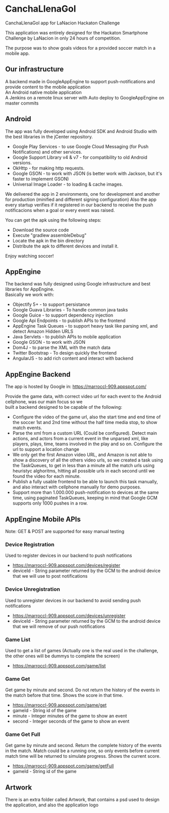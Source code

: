 # CanchaLlenaGol
CanchaLlenaGol app for LaNacion Hackaton Challenge

This application was entirely designed for the Hackaton Smartphone Challenge by LaNacion in only 24 hours of competition.

The purpose was to show goals videos for a provided soccer match in a mobile app. 

Our infrastructure
-----------------
A backend made in GoogleAppEngine to support push-notifications and provide content to the mobile application  
An Android native mobile application  
A Jenkins on a remote linux server with Auto deploy to GoogleAppEngine on master commits

Android
-----------------
The app was fully developed using Android SDK and Android Studio with the best libraries in the jCenter repository.

* Google Play Services - to use Google Cloud Messaging (for Push Notifications) and other services.
* Google Support Library v4 & v7 - for compatibility to old Android versions.
* OkHttp - for making http requests.
* Google GSON - to work with JSON (is better work with Jackson, but it's faster to implement GSON)
* Universal Image Loader - to loading & cache images.

We delivered the app in 2 environments, one for development and another for production (minified and different signing configuration)
Also the app every startup verifies if it registered in our backend to receive the push notificacions when a goal or every event was raised.

You can get the apk using the following steps: 
* Download the source code
* Execute "gradlew assembleDebug"
* Locate the apk in the bin directory
* Distribute the apk to different devices and install it.

Enjoy watching soccer!

AppEngine
-----------------
The backend was fully designed using Google infrastructure and best libraries for AppEngine.  
Basically we work with:
* Objectify 5+ - to support persistance
* Google Guava Libraries - To handle common java tasks  
* Google Guice - to support dependency injection
* Google Api Endpoints - to publish APIs to the frontend
* AppEngine Task Queues - to support heavy task like parsing xml, and detect Amazon Hidden URLS
* Java Servlets - to publish APIs to mobile application
* Google GSON - to work with JSON 
* Dom4J - to parse the XML with the match data
* Twitter Bootstrap - To design quickly the frontend
* AngularJS - to add rich content and interact with backend 

AppEngine Backend
------------------------
The app is hosted by Google in: https://marroccl-909.appspot.com/  
  
Provide the game data, with correct video url for each event to the Android cellphone, was our main focus so we    
built a backend designed to be capable of the following:
* Configure the video of the game url, also the start time and end time of the soccer 1st and 2nd time without
the half time media stop, to show match events.
* Parse the xml from a custom URL (Could be configured). Detect main actions, and actors from a current event
in the unparsed xml, like players, plays, time, teams involved in the play and so on. Configure the url 
to support a location change
* We only get the first Amazon video URL, and Amazon is not able to show a discovery of all the others video urls,
so we created a task using the TaskQueues, to get in less than a minute all the match urls using heuristyc alghoritms,
hitting all possible urls in each second until we found the video for each minute. 
* Publish a fully usable frontend to be able to launch this task manually, and also interact with cellphone manually
for demo purposes. 
* Support more than 1.000.000 push-notification to devices at the same time, using paginated TaskQueues, keeping in
mind that Google GCM supports only 1000 pushes in a row. 


AppEngine Mobile APIs
-----------------
  
Note: GET & POST are supported for easy manual testing  
  
### Device Registration  
Used to register devices in our backend to push notifications
* https://marroccl-909.appspot.com/devices/register
* deviceId - String parameter returned by the GCM to the android device that we will use to post notifications

### Device Unregistration  
Used to unregister devices in our backend to avoid sending push notifications
* https://marroccl-909.appspot.com/devices/unregister
* deviceId - String parameter returned by the GCM to the android device that we will remove of our push notifications

### Game List
Used to get a list of games (Actually one is the real used in the challenge, 
the other ones will be dummys to complete the screen)
* https://marroccl-909.appspot.com/game/list

### Game Get
Get game by minute and second. Do not return the history of the events in the match before that time. 
Shows the score in that time.
* https://marroccl-909.appspot.com/game/get
* gameId - String id of the game
* minute - Integer minutes of the game to show an event
* second - Integer seconds of the game to show an event

### Game Get Full 
Get game by minute and second. Return the complete history of the events in the match. Match could be a running one, 
so only events before current match time will be returned to simulate progress.
Shows the current score.
* https://marroccl-909.appspot.com/game/getFull
* gameId - String id of the game

Artwork
-----------------
There is an extra folder called Artwork, that contains a psd used to design the application,
and also the application logo
